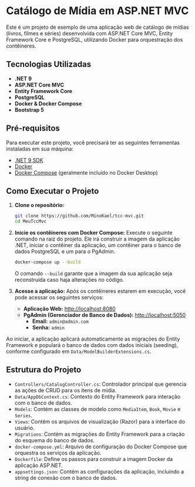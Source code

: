# Catálogo de Mídia em ASP.NET MVC

Este é um projeto de exemplo de uma aplicação web de catálogo de mídias (livros, filmes e séries) desenvolvida com ASP.NET Core MVC, Entity Framework Core e PostgreSQL, utilizando Docker para orquestração dos contêineres.

## Tecnologias Utilizadas

-   **.NET 9**
-   **ASP.NET Core MVC**
-   **Entity Framework Core**
-   **PostgreSQL**
-   **Docker & Docker Compose**
-   **Bootstrap 5**

## Pré-requisitos

Para executar este projeto, você precisará ter as seguintes ferramentas instaladas em sua máquina:

-   [.NET 9 SDK](https://dotnet.microsoft.com/download/dotnet/9.0)
-   [Docker](https://www.docker.com/products/docker-desktop/)
-   [Docker Compose](https://docs.docker.com/compose/install/) (geralmente incluído no Docker Desktop)

## Como Executar o Projeto

1.  **Clone o repositório:**
    ```sh
    git clone https://github.com/MinoKael/tcc-mvc.git
    cd MeuTccMvc
    ```

2.  **Inicie os contêineres com Docker Compose:**
    Execute o seguinte comando na raiz do projeto. Ele irá construir a imagem da aplicação .NET, iniciar o contêiner da aplicação, um contêiner para o banco de dados PostgreSQL e um para o PgAdmin.

    ```sh
    docker-compose up --build
    ```
    O comando `--build` garante que a imagem da sua aplicação seja reconstruída caso haja alterações no código.

3.  **Acesse a aplicação:**
    Após os contêineres estarem em execução, você pode acessar os seguintes serviços:

    -   **Aplicação Web:** [http://localhost:8080](http://localhost:8080)
    -   **PgAdmin (Gerenciador de Banco de Dados):** [http://localhost:5050](http://localhost:5050)
        -   **Email:** `admin@admin.com`
        -   **Senha:** `admin`

Ao iniciar, a aplicação aplicará automaticamente as migrações do Entity Framework e populará o banco de dados com dados iniciais (seeding), conforme configurado em `Data/ModelBuilderExtensions.cs`.

## Estrutura do Projeto

-   `Controllers/CatalogController.cs`: Controlador principal que gerencia as ações de CRUD para os itens de mídia.
-   `Data/AppDbContext.cs`: Contexto do Entity Framework para interação com o banco de dados.
-   `Models`: Contém as classes de modelo como `MediaItem`, `Book`, `Movie` e `Series`.
-   `Views`: Contém os arquivos de visualização (Razor) para a interface do usuário.
-   `Migrations`: Contém as migrações do Entity Framework para a criação do esquema do banco de dados.
-   `docker-compose.yml`: Arquivo de configuração do Docker Compose que orquestra os serviços da aplicação.
-   `Dockerfile`: Define os passos para construir a imagem Docker da aplicação ASP.NET.
-   `appsettings.json`: Contém as configurações da aplicação, incluindo a string de conexão com o banco de dados.